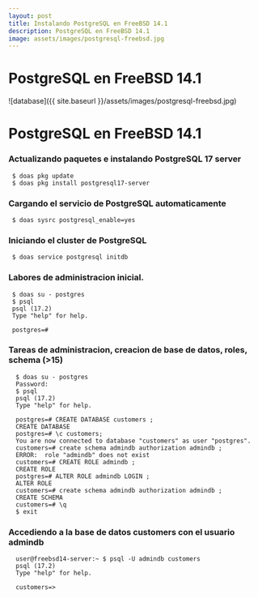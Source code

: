 ```yaml
---
layout: post
title: Instalando PostgreSQL en FreeBSD 14.1
description: PostgreSQL en FreeBSD 14.1
image: assets/images/postgresql-freebsd.jpg
---
```


# PostgreSQL en FreeBSD 14.1


![database]({{ site.baseurl }}/assets/images/postgresql-freebsd.jpg)

# PostgreSQL en FreeBSD 14.1

### Actualizando paquetes e instalando PostgreSQL 17 server

 ```
  $ doas pkg update
  $ doas pkg install postgresql17-server
 ```

### Cargando el servicio de PostgreSQL automaticamente
 
  ```
   $ doas sysrc postgresql_enable=yes
  ```

### Iniciando el cluster de PostgreSQL
 

 ```
  $ doas service postgresql initdb 
 ```

### Labores de administracion inicial.

 ```
  $ doas su - postgres
  $ psql
  psql (17.2)
  Type "help" for help.

  postgres=#
```
### Tareas de administracion, creacion de base de datos, roles, schema (>15)

```
  $ doas su - postgres
  Password:
  $ psql 
  psql (17.2)
  Type "help" for help.

  postgres=# CREATE DATABASE customers ;
  CREATE DATABASE
  postgres=# \c customers;
  You are now connected to database "customers" as user "postgres".
  customers=# create schema admindb authorization admindb ;
  ERROR:  role "admindb" does not exist
  customers=# CREATE ROLE admindb ;
  CREATE ROLE
  postgres=# ALTER ROLE admindb LOGIN ;
  ALTER ROLE
  customers=# create schema admindb authorization admindb ;
  CREATE SCHEMA
  customers=# \q
  $ exit

```
### Accediendo a la base de datos customers con el usuario admindb

```
  user@freebsd14-server:~ $ psql -U admindb customers
  psql (17.2)
  Type "help" for help.

  customers=> 
 ```
